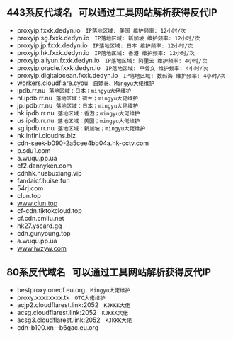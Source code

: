 ## 443系反代域名  &nbsp;  可以通过工具网站解析获得反代IP
- proxyip.fxxk.dedyn.io   &nbsp;  `IP落地区域: 美国 维护频率: 12小时/次`
- proxyip.sg.fxxk.dedyn.io  &nbsp;  `IP落地区域: 新加坡 维护频率: 12小时/次`
- proxyip.jp.fxxk.dedyn.io  &nbsp;  `IP落地区域: 日本 维护频率: 12小时/次`
- proxyip.hk.fxxk.dedyn.io  &nbsp;  `IP落地区域: 香港 维护频率: 12小时/次`
- proxyip.aliyun.fxxk.dedyn.io  &nbsp;  `IP落地区域: 阿里云 维护频率: 4小时/次`
- proxyip.oracle.fxxk.dedyn.io   &nbsp;  `IP落地区域: 甲骨文 维护频率: 4小时/次`
- proxyip.digitalocean.fxxk.dedyn.io   &nbsp;  `IP落地区域: 数码海 维护频率: 4小时/次`
- workers.cloudflare.cyou   &nbsp;  `白嫖哥、Mingyu大佬维护`
- ipdb.rr.nu &nbsp;`落地区域：日本；mingyu大佬维护`
- nl.ipdb.rr.nu &nbsp;`落地区域：荷兰；mingyu大佬维护`
- jp.ipdb.rr.nu &nbsp;`落地区域：日本；mingyu大佬维护`
- hk.ipdb.rr.nu &nbsp;`落地区域：香港；mingyu大佬维护`
- us.ipdb.rr.nu &nbsp;`落地区域：美国；mingyu大佬维护`
- sg.ipdb.rr.nu &nbsp;`落地区域：新加坡；mingyu大佬维护`
- hk.infini.cloudns.biz
- cdn-seek-b090-2a5cee4bb04a.hk-cctv.com
- p.sdu1.com
- a.wuqu.pp.ua
- cf2.dannyken.com
- cdnhk.huabuxiang.vip
- fandaicf.huise.fun
- 54rj.com
- clun.top
- www.clun.top
- cf-cdn.tiktokcloud.top
- cf.cdn.cmliu.net
- hk27.yscard.gq
- cdn.gunyoung.top
- a.wuqu.pp.ua
- www.iwzyw.com

## 80系反代域名    &nbsp;  可以通过工具网站解析获得反代IP
- bestproxy.onecf.eu.org   &nbsp;  `Mingyu大佬维护`
- proxy.xxxxxxxx.tk   &nbsp;  `OTC大佬维护`
- acjp2.cloudflarest.link:2052   &nbsp;  `KJKKK大佬`
- acsg.cloudflarest.link:2052   &nbsp;  `KJKKK大佬`
- acsg3.cloudflarest.link:2052   &nbsp;  `KJKKK大佬`
- cdn-b100.xn--b6gac.eu.org
